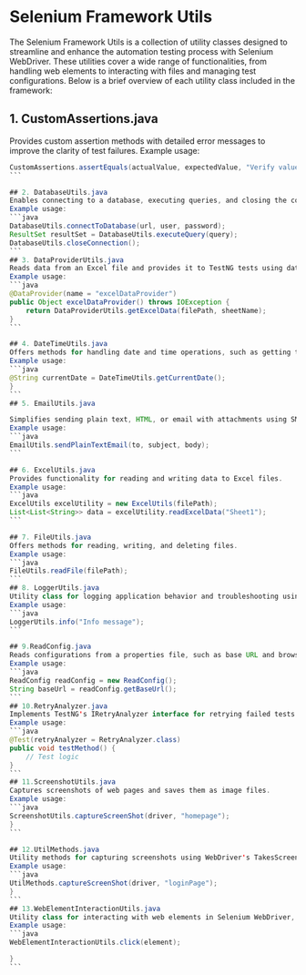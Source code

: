# **Selenium Framework Utils**

The Selenium Framework Utils is a collection of utility classes designed to streamline and enhance the automation testing process with Selenium WebDriver. These utilities cover a wide range of functionalities, from handling web elements to interacting with files and managing test configurations. Below is a brief overview of each utility class included in the framework:

## 1. CustomAssertions.java
Provides custom assertion methods with detailed error messages to improve the clarity of test failures.
Example usage:
````java
CustomAssertions.assertEquals(actualValue, expectedValue, "Verify value equality");
```

## 2. DatabaseUtils.java
Enables connecting to a database, executing queries, and closing the connection.
Example usage:
```java
DatabaseUtils.connectToDatabase(url, user, password);
ResultSet resultSet = DatabaseUtils.executeQuery(query);
DatabaseUtils.closeConnection();
```
## 3. DataProviderUtils.java
Reads data from an Excel file and provides it to TestNG tests using data providers.
Example usage:
```java
@DataProvider(name = "excelDataProvider")
public Object excelDataProvider() throws IOException {
    return DataProviderUtils.getExcelData(filePath, sheetName);
}
```

## 4. DateTimeUtils.java
Offers methods for handling date and time operations, such as getting the current date/time, formatting, parsing, and calculating differences.
Example usage:
```java
@String currentDate = DateTimeUtils.getCurrentDate();
}
```
## 5. EmailUtils.java

Simplifies sending plain text, HTML, or email with attachments using SMTP.
Example usage:
```java
EmailUtils.sendPlainTextEmail(to, subject, body);
```

## 6. ExcelUtils.java
Provides functionality for reading and writing data to Excel files.
Example usage:
```java
ExcelUtils excelUtility = new ExcelUtils(filePath);
List<List<String>> data = excelUtility.readExcelData("Sheet1");
```

## 7. FileUtils.java
Offers methods for reading, writing, and deleting files.
Example usage:
```java
FileUtils.readFile(filePath);
```
## 8. LoggerUtils.java
Utility class for logging application behavior and troubleshooting using Log4j.
Example usage:
```java
LoggerUtils.info("Info message");
```

## 9.ReadConfig.java
Reads configurations from a properties file, such as base URL and browser type.
Example usage:
```java
ReadConfig readConfig = new ReadConfig();
String baseUrl = readConfig.getBaseUrl();
```
## 10.RetryAnalyzer.java
Implements TestNG's IRetryAnalyzer interface for retrying failed tests.
Example usage:
```java
@Test(retryAnalyzer = RetryAnalyzer.class)
public void testMethod() {
    // Test logic
}
```
## 11.ScreenshotUtils.java
Captures screenshots of web pages and saves them as image files.
Example usage:
```java
ScreenshotUtils.captureScreenShot(driver, "homepage");
}
```

## 12.UtilMethods.java
Utility methods for capturing screenshots using WebDriver's TakesScreenshot interface.
Example usage:
```java
UtilMethods.captureScreenShot(driver, "loginPage");
}
```
## 13.WebElementInteractionUtils.java
Utility class for interacting with web elements in Selenium WebDriver, such as clicking, typing text, and scrolling.
Example usage:
```java
WebElementInteractionUtils.click(element);

}
```

